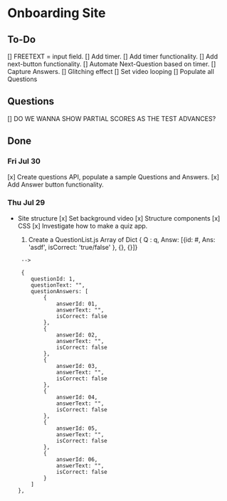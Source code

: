 # Onboarding Site

## To-Do



[] FREETEXT = input field.
[] Add timer.
[] Add timer functionality.
[] Add next-button functionality.
[] Automate Next-Question based on timer.
[] Capture Answers.
[] Glitching effect
[] Set video looping
[] Populate all Questions

## Questions
[] DO WE WANNA SHOW PARTIAL SCORES AS THE TEST ADVANCES?

## Done 

### Fri Jul 30
[x] Create questions API, populate a sample Questions and Answers.
[x] Add Answer button functionality.


### Thu Jul 29
- Site structure
[x] Set background video
[x] Structure components
[x] CSS
[x] Investigate how to make a quiz app.
    1. Create a QuestionList.js Array of Dict { Q : q, Answ: [{id: #, Ans: 'asdf', isCorrect: 'true/false' }, {}, {}]}


    <!-- 
    
<!-- SCORE STATEMENT (RANDOMIZED, IF POSSIBLE):          
71% - PASS, CONTINUE
75% - PASS, CONTINUE
83% - SUCCESS, CONTINUE
82% - SUCCESS, CONTINUE
85% - ACCEPTABLE, CONTINUE
78% - ACCEPTABLE, CONTINUE
70% - ADEQUATE, CONTINUE
84% - ADEQUATE, CONTINUE -->


    
     -->

     {
        questionId: 1,
        questionText: "",
        questionAnswers: [
            {   
                answerId: 01,
                answerText: "",
                isCorrect: false
            },
            {   
                answerId: 02,
                answerText: "",
                isCorrect: false
            },
            {   
                answerId: 03,
                answerText: "",
                isCorrect: false
            },
            {   
                answerId: 04,
                answerText: "",
                isCorrect: false
            },
            {   
                answerId: 05,
                answerText: "",
                isCorrect: false
            },
            {   
                answerId: 06,
                answerText: "",
                isCorrect: false
            }
        ]
    },